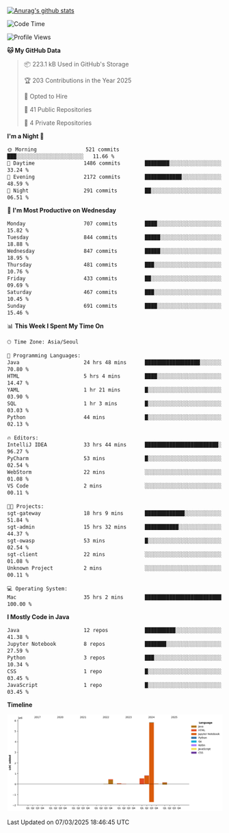 [![Anurag's github stats](https://github-readme-stats.vercel.app/api?username=hajubal)](https://github.com/anuraghazra/github-readme-stats)

<!--START_SECTION:waka-->
![Code Time](http://img.shields.io/badge/Code%20Time-279%20hrs%2041%20mins-blue)

![Profile Views](http://img.shields.io/badge/Profile%20Views-0-blue)

**🐱 My GitHub Data** 

> 📦 223.1 kB Used in GitHub's Storage 
 > 
> 🏆 203 Contributions in the Year 2025
 > 
> 💼 Opted to Hire
 > 
> 📜 41 Public Repositories 
 > 
> 🔑 4 Private Repositories 
 > 
**I'm a Night 🦉** 

```text
🌞 Morning                521 commits         ███░░░░░░░░░░░░░░░░░░░░░░   11.66 % 
🌆 Daytime                1486 commits        ████████░░░░░░░░░░░░░░░░░   33.24 % 
🌃 Evening                2172 commits        ████████████░░░░░░░░░░░░░   48.59 % 
🌙 Night                  291 commits         ██░░░░░░░░░░░░░░░░░░░░░░░   06.51 % 
```
📅 **I'm Most Productive on Wednesday** 

```text
Monday                   707 commits         ████░░░░░░░░░░░░░░░░░░░░░   15.82 % 
Tuesday                  844 commits         █████░░░░░░░░░░░░░░░░░░░░   18.88 % 
Wednesday                847 commits         █████░░░░░░░░░░░░░░░░░░░░   18.95 % 
Thursday                 481 commits         ███░░░░░░░░░░░░░░░░░░░░░░   10.76 % 
Friday                   433 commits         ██░░░░░░░░░░░░░░░░░░░░░░░   09.69 % 
Saturday                 467 commits         ███░░░░░░░░░░░░░░░░░░░░░░   10.45 % 
Sunday                   691 commits         ████░░░░░░░░░░░░░░░░░░░░░   15.46 % 
```


📊 **This Week I Spent My Time On** 

```text
🕑︎ Time Zone: Asia/Seoul

💬 Programming Languages: 
Java                     24 hrs 48 mins      ██████████████████░░░░░░░   70.80 % 
HTML                     5 hrs 4 mins        ████░░░░░░░░░░░░░░░░░░░░░   14.47 % 
YAML                     1 hr 21 mins        █░░░░░░░░░░░░░░░░░░░░░░░░   03.90 % 
SQL                      1 hr 3 mins         █░░░░░░░░░░░░░░░░░░░░░░░░   03.03 % 
Python                   44 mins             █░░░░░░░░░░░░░░░░░░░░░░░░   02.13 % 

🔥 Editors: 
IntelliJ IDEA            33 hrs 44 mins      ████████████████████████░   96.27 % 
PyCharm                  53 mins             █░░░░░░░░░░░░░░░░░░░░░░░░   02.54 % 
WebStorm                 22 mins             ░░░░░░░░░░░░░░░░░░░░░░░░░   01.08 % 
VS Code                  2 mins              ░░░░░░░░░░░░░░░░░░░░░░░░░   00.11 % 

🐱‍💻 Projects: 
sgt-gateway              18 hrs 9 mins       █████████████░░░░░░░░░░░░   51.84 % 
sgt-admin                15 hrs 32 mins      ███████████░░░░░░░░░░░░░░   44.37 % 
sgt-owasp                53 mins             █░░░░░░░░░░░░░░░░░░░░░░░░   02.54 % 
sgt-client               22 mins             ░░░░░░░░░░░░░░░░░░░░░░░░░   01.08 % 
Unknown Project          2 mins              ░░░░░░░░░░░░░░░░░░░░░░░░░   00.11 % 

💻 Operating System: 
Mac                      35 hrs 2 mins       █████████████████████████   100.00 % 
```

**I Mostly Code in Java** 

```text
Java                     12 repos            ██████████░░░░░░░░░░░░░░░   41.38 % 
Jupyter Notebook         8 repos             ███████░░░░░░░░░░░░░░░░░░   27.59 % 
Python                   3 repos             ███░░░░░░░░░░░░░░░░░░░░░░   10.34 % 
CSS                      1 repo              █░░░░░░░░░░░░░░░░░░░░░░░░   03.45 % 
JavaScript               1 repo              █░░░░░░░░░░░░░░░░░░░░░░░░   03.45 % 
```



**Timeline**

![Lines of Code chart](https://raw.githubusercontent.com/hajubal/hajubal/main/assets/bar_graph.png)


 Last Updated on 07/03/2025 18:46:45 UTC
<!--END_SECTION:waka-->